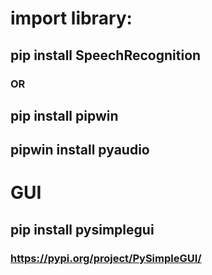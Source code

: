 # import library:
## pip install SpeechRecognition
### OR
## pip install pipwin
## pipwin install pyaudio

# GUI
## pip install pysimplegui
### https://pypi.org/project/PySimpleGUI/